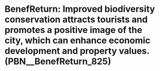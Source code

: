 # BenefReturn: __Improved biodiversity conservation attracts tourists and promotes a positive image of the city, which can enhance economic development and property values.__ (PBN__BenefReturn_825)

